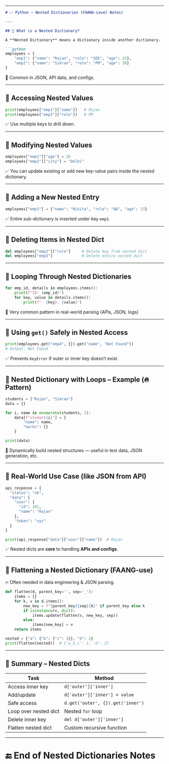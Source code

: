 
---

````markdown
# ✅ Python – Nested Dictionaries (FAANG-Level Notes)

---

## 🔹 What is a Nested Dictionary?

A **Nested Dictionary** means a dictionary inside another dictionary.

```python
employees = {
    "emp1": {"name": "Rajan", "role": "SDE", "age": 25},
    "emp2": {"name": "Simran", "role": "PM", "age": 30}
}
````

📌 Common in JSON, API data, and configs.

---

## 🔹 Accessing Nested Values

```python
print(employees["emp1"]["name"])   # Rajan
print(employees["emp2"]["role"])   # PM
```

✅ Use multiple keys to drill down.

---

## 🔹 Modifying Nested Values

```python
employees["emp1"]["age"] = 26
employees["emp2"]["city"] = "Delhi"
```

✅ You can update existing or add new key-value pairs inside the nested dictionary.

---

## 🔹 Adding a New Nested Entry

```python
employees["emp3"] = {"name": "Nikita", "role": "QA", "age": 23}
```

✅ Entire sub-dictionary is inserted under key `emp3`.

---

## 🔹 Deleting Items in Nested Dict

```python
del employees["emp2"]["role"]     # Delete key from nested dict
del employees["emp3"]             # Delete entire nested dict
```

---

## 🔹 Looping Through Nested Dictionaries

```python
for emp_id, details in employees.items():
    print(f"ID: {emp_id}")
    for key, value in details.items():
        print(f"  {key}: {value}")
```

📌 Very common pattern in real-world parsing (APIs, JSON, logs)

---

## 🔹 Using `get()` Safely in Nested Access

```python
print(employees.get("emp4", {}).get("name", "Not Found"))
# Output: Not Found
```

✅ Prevents `KeyError` if outer or inner key doesn’t exist.

---

## 🔹 Nested Dictionary with Loops – Example (🔥 Pattern)

```python
students = ["Rajan", "Simran"]
data = {}

for i, name in enumerate(students, 1):
    data[f"student{i}"] = {
        "name": name,
        "marks": {}
    }

print(data)
```

📌 Dynamically build nested structures — useful in test data, JSON generation, etc.

---

## 🔹 Real-World Use Case (like JSON from API)

```python
api_response = {
  "status": "ok",
  "data": {
    "user": {
      "id": 101,
      "name": "Rajan"
    },
    "token": "xyz"
  }
}

print(api_response["data"]["user"]["name"])  # Rajan
```

✅ Nested dicts are **core** to handling **APIs and configs**.

---

## 🔹 Flattening a Nested Dictionary (FAANG-use)

🔥 Often needed in data engineering & JSON parsing.

```python
def flatten(d, parent_key='', sep='_'):
    items = {}
    for k, v in d.items():
        new_key = f"{parent_key}{sep}{k}" if parent_key else k
        if isinstance(v, dict):
            items.update(flatten(v, new_key, sep))
        else:
            items[new_key] = v
    return items

nested = {"a": {"b": {"c": 1}}, "d": 2}
print(flatten(nested))  # {'a_b_c': 1, 'd': 2}
```

---

## 📌 Summary – Nested Dicts

| Task                  | Method                            |
| --------------------- | --------------------------------- |
| Access inner key      | `d['outer']['inner']`             |
| Add/update            | `d['outer']['inner'] = value`     |
| Safe access           | `d.get('outer', {}).get('inner')` |
| Loop over nested dict | Nested `for` loop                 |
| Delete inner key      | `del d['outer']['inner']`         |
| Flatten nested dict   | Custom recursive function         |

---

# 🔚 End of Nested Dictionaries Notes

```


